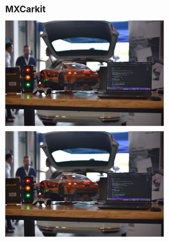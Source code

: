 # MXCarkit

![My Image](images/mxcarkit_setup.jpeg)

  
<img src="images/mxcarkit_setup.jpeg" alt="Alt text" title="Optional title">
